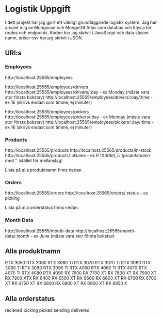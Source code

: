 # Logistik Uppgift

I dett projekt har jag gjort ett väldigt grundläggande logistik system.
Jag har använt mig av Mongoose och MongoDB Atlas som databas och Elysia
för routes och endpoints. Koden har jag skrivit i JavaScript och data
såsom namn, priser osv har jag skrivit i JSON.



## URI:s

### Employees
http://localhost:25565/employees

http://localhost:25565/employees/drivers
http://localhost:25565/employees/drivers/:day - ex Monday (måste vara stor första bokstav)
http://localhost:25565/employees/drivers/:day/:time - ex 16 (skrivs endast som timme, ej minuter)

http://localhost:25565/employees/pickers
http://localhost:25565/employees/pickers/:day - ex Monday (måste vara stor första bokstav)
http://localhost:25565/employees/pickers/:day/:time - ex 16 (skrivs endast som timme, ej minuter)


### Products
http://localhost:25565/products
http://localhost:25565/products/in-stock
http://localhost:25565/products/:pName - ex RTX*3060_Ti (produktnamn med '*' istället för mellanslag)

Lista på alla produktnamn finns nedan.


### Orders
http://localhost:25565/orders
http://localhost:25565/orders/:status - ex picking

Lista på alla orderstatus finns nedan.


### Month Data
http://localhost:25565/month-data
http://localhost:25565/month-data/:month - ex June (måste vara stor första bokstav)



## Alla produktnamn
RTX 3050
RTX 3060
RTX 3060 Ti
RTX 3070
RTX 3070 Ti
RTX 3080
RTX 3080 Ti
RTX 3090
RTX 3090 Ti
RTX 4060
RTX 4060 Ti
RTX 4070
RTX 4070 Ti
RTX 4080
RTX 4090
RX 7600
RX 7700 XT
RX 7800 XT
RX 7900 XT
RX 7900 XTX
RX 6400
RX 6500 XT
RX 6600
RX 6600 XT
RX 6700
RX 6700 XT
RX 6750 XT
RX 6800
RX 6800 XT
RX 6900 XT
RX 6950 X


## Alla orderstatus
recieved
picking
picked
sending
delivered